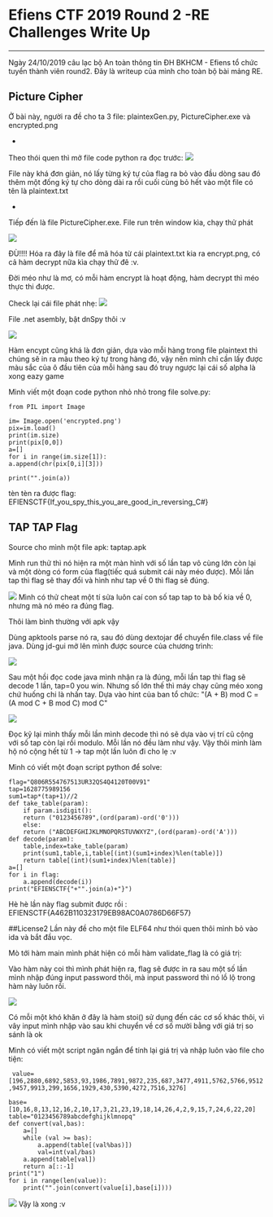 # Efiens CTF 2019 Round 2 -RE Challenges Write Up #
---

Ngày 24/10/2019 câu lạc bộ An toàn thông tin ĐH BKHCM - Efiens tổ chức tuyển thành viên round2. Đây là writeup của mình cho toàn bộ bài mảng RE.
## Picture Cipher ##
Ở bài này, người ra đề cho ta 3 file: plaintexGen.py, PictureCipher.exe và encrypted.png

-
Theo thói quen thì mở file code python ra đọc trước:
![](https://i.imgur.com/YDBHY31.png)

File này khá đơn giản, nó lấy từng ký tự của flag ra bỏ vào đầu dòng sau đó thêm một đống ký tự cho dòng dài ra rồi cuối cùng bỏ hết vào một file có tên là plaintext.txt

-
Tiếp đến là file PictureCipher.exe. File run trên window kìa, chạy thử phát

![](https://i.imgur.com/7i6ictU.png)

ĐÙ!!!!
Hóa ra đây là file để mã hóa từ cái plaintext.txt kia ra encrypt.png, có cả hàm decrypt nữa kìa chạy thử đê :v.


Đời méo như là mơ, có mỗi hàm encrypt là hoạt động, hàm decrypt thì méo thực thi được.

Check lại cái file phát nhẹ:
![](https://i.imgur.com/CUPfM1Q.png)

File .net asembly, bật dnSpy thôi :v

![](https://i.imgur.com/eAAYEyx.png)

Hàm encypt cũng khá là đơn giản, dựa vào mỗi hàng trong file plaintext thì chúng sẽ in ra màu theo ký tự trong hàng đó, vậy nên mình chỉ cần lấy được màu sắc của ô đầu tiên của mỗi hàng sau đó truy ngược lại cái số alpha là xong eazy game 

Mình viết một đoạn code python nhỏ nhỏ trong file solve.py:

    
    from PIL import Image
    
    im= Image.open('encrypted.png')
    pix=im.load()
    print(im.size)
    print(pix[0,0])
    a=[]
    for i in range(im.size[1]):
    a.append(chr(pix[0,i][3]))
    
    print("".join(a))

tèn tèn ra được flag: EFIENSCTF{If\_you\_spy\_this\_you\_are\_good\_in\_reversing\_C#}


## TAP TAP Flag

Source cho mình một file apk: taptap.apk

Mình run thử thì nó hiện ra một màn hình với số lần tap vô cùng lớn còn lại và một dòng có form của flag(tiếc quá submit cái này méo được). Mỗi lần tap thì flag sẽ thay đổi và hình như tap về 0 thì flag sẽ đúng.

![](https://i.imgur.com/999xNmj.png)
Mình có thử cheat một tí sửa luôn caí con số tap tap to bà bố kia về 0, nhưng mà nó méo ra đúng flag.

Thôi làm bình thường với apk vậy

Dùng apktools parse nó ra, sau đó dùng dextojar để chuyển file.class về file java. Dùng jd-gui mở lên mình được source của chương trình:

![](https://i.imgur.com/LWPvH5i.png)

Sau một hồi đọc code java mình nhận ra là đúng, mỗi lần tap thì flag sẽ decode 1 lần, tap=0 you win. Nhưng số lớn thế thì máy chạy cũng méo xong chứ huống chi là nhấn tay. Dựa vào hint của ban tổ chức: "(A + B) mod C = (A mod C + B mod C) mod C"

![](https://i.imgur.com/XiGY9Eb.png)

Đọc kỹ lại mình thấy mỗi lần mình decode thì nó sẽ dựa vào vị trí cũ cộng với số tap còn lại rồi modulo. Mỗi lần nó đều làm như vậy. Vậy thôi mình làm hộ nó cộng hết từ 1 -> tap một lần luôn đi cho lẹ :v

Mình có viết một đoạn script python để solve: 

    flag="Q806R554767513UR32QS4Q4120T00V91"
    tap=1628775989156
    sum1=tap*(tap+1)//2
    def take_table(param):
    	if param.isdigit():
    	return ("0123456789",(ord(param)-ord('0')))
    	else:
    	return ("ABCDEFGHIJKLMNOPQRSTUVWXYZ",(ord(param)-ord('A')))
    def decode(param):
    	table,index=take_table(param)
    	print(sum1,table,i,table[(int)(sum1+index)%len(table)])
    	return table[(int)(sum1+index)%len(table)]
    a=[]
    for i in flag:
    	a.append(decode(i))
    print("EFIENSCTF{"+"".join(a)+"}")

Hè hè lần này flag submit được rồi : EFIENSCTF{A462B110323179EB98AC0A0786D66F57}


##License2 
Lần này đề cho một file ELF64 như thói quen thôi mình bỏ vào ida và bắt đầu vọc.

Mò tới hàm main mình phát hiện có mỗi hàm validate_flag là có giá trị:

Vào hàm này coi thì mình phát hiện ra, flag sẽ được in ra sau một số lần mình nhập đúng input password thôi, mà input password thì nó lồ lộ trong hàm này luôn rồi.

![](https://i.imgur.com/TUovsle.png) 

Có mỗi một khó khăn ở đây là hàm stoi() sử dụng đến các cơ số khác thôi, vì vây input mình nhập vào sau khi chuyển về cơ số mười bằng với giá trị so sánh là ok

Mình có viết một script ngăn ngắn để tính lại giá trị và nhập luôn vào file cho tiện:

  ` value=[196,2880,6892,5853,93,1986,7891,9872,235,687,3477,4911,5762,5766,9512,9457,9913,299,1656,1929,430,5390,4272,7516,3276]`

    base=[10,16,8,13,12,16,2,10,17,3,21,23,19,18,14,26,4,2,9,15,7,24,6,22,20]
    table="0123456789abcdefghijklmnopq"
    def convert(val,bas):
    	a=[]
    	while (val >= bas):
        	a.append(table[(val%bas)])
        	val=int(val/bas)
    	a.append(table[val])
    	return a[::-1]
    print("1")
    for i in range(len(value)):
    	print("".join(convert(value[i],base[i])))

   ![](https://i.imgur.com/fGRxcVO.png)
Vậy là xong :v
